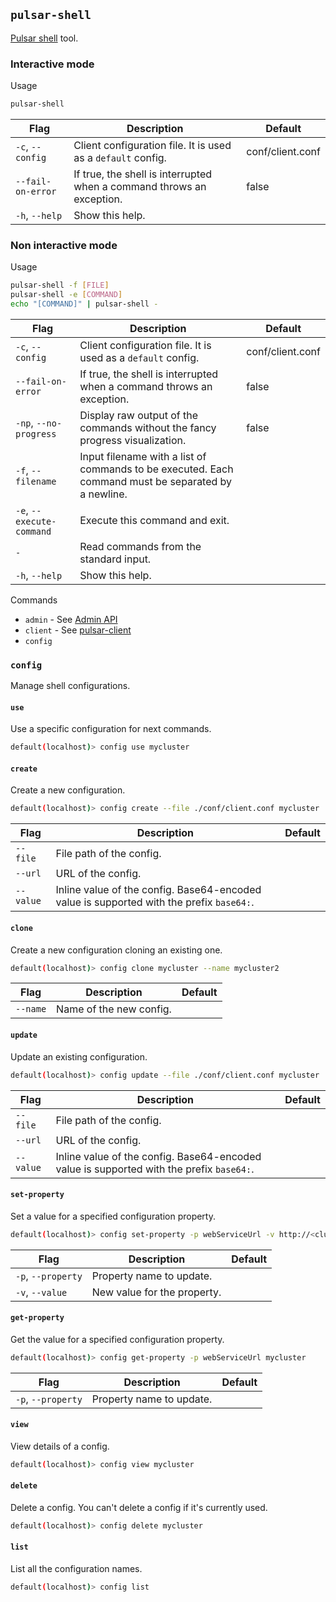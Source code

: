 ## `pulsar-shell`

[Pulsar shell](https://pulsar.apache.org/docs/next/administration-pulsar-shell) tool.

### Interactive mode

Usage

```bash
pulsar-shell
```

| Flag               | Description                                                               | Default          |
|--------------------|---------------------------------------------------------------------------|------------------|
| `-c`, `--config`   | Client configuration file. It is used as a `default` config.           | conf/client.conf | 
| `--fail-on-error` | If true, the shell is interrupted when a command throws an exception.  | false            | 
| `-h`, `--help`     | Show this help.                                                            | |


### Non interactive mode

Usage

```bash
pulsar-shell -f [FILE]
pulsar-shell -e [COMMAND]
echo "[COMMAND]" | pulsar-shell -
```

| Flag                      | Description                                                                                         | Default         |
|---------------------------|-----------------------------------------------------------------------------------------------------|-----------------|
| `-c`, `--config`          | Client configuration file. It is used as a `default` config.                                     | conf/client.conf | 
| `--fail-on-error`         | If true, the shell is interrupted when a command throws an exception.                            | false           | 
| `-np`, `--no-progress`    | Display raw output of the commands without the fancy progress visualization.                        | false           | 
| `-f`, `--filename`        | Input filename with a list of commands to be executed. Each command must be separated by a newline. |                 |
| `-e`, `--execute-command` | Execute this command and exit.                                                                      | |
| `-` | Read commands from the standard input.                                                              | |
| `-h`, `--help`     | Show this help.                                                                                      | |


Commands
* `admin` - See [Admin API](admin-api-overview.md)
* `client` - See [pulsar-client](#pulsar-client)
* `config`


### `config`

Manage shell configurations.

#### `use`

Use a specific configuration for next commands.

```bash
default(localhost)> config use mycluster
```

#### `create`

Create a new configuration.

```bash
default(localhost)> config create --file ./conf/client.conf mycluster
```

| Flag     | Description              | Default         |
|----------|--------------------------|-----------------|
| `--file` | File path of the config. |  | 
| `--url`  | URL of the config.       |  |
| `--value`  | Inline value of the config. Base64-encoded value is supported with the prefix `base64:`. |  |

#### `clone`

Create a new configuration cloning an existing one.

```bash
default(localhost)> config clone mycluster --name mycluster2
```

| Flag     | Description              | Default         |
|----------|--------------------------|-----------------|
| `--name` | Name of the new config.  |                 | 

#### `update`

Update an existing configuration.

```bash
default(localhost)> config update --file ./conf/client.conf mycluster
```

| Flag     | Description              | Default         |
|----------|--------------------------|-----------------|
| `--file` | File path of the config. |  | 
| `--url`  | URL of the config.       |  |
| `--value`  | Inline value of the config. Base64-encoded value is supported with the prefix `base64:`. |  |

#### `set-property`

Set a value for a specified configuration property.

```bash
default(localhost)> config set-property -p webServiceUrl -v http://<cluster-hostname> mycluster
```

| Flag               | Description                 | Default         |
|--------------------|-----------------------------|-----------------|
| `-p`, `--property` | Property name to update.    |  | 
| `-v`, `--value`    | New value for the property. |  |


#### `get-property`

Get the value for a specified configuration property.

```bash
default(localhost)> config get-property -p webServiceUrl mycluster
```

| Flag               | Description                 | Default         |
|--------------------|-----------------------------|-----------------|
| `-p`, `--property` | Property name to update.    |  | 


#### `view`

View details of a config.

```bash
default(localhost)> config view mycluster
```

#### `delete`

Delete a config. You can't delete a config if it's currently used.

```bash
default(localhost)> config delete mycluster
```


#### `list`

List all the configuration names.

```bash
default(localhost)> config list
```
